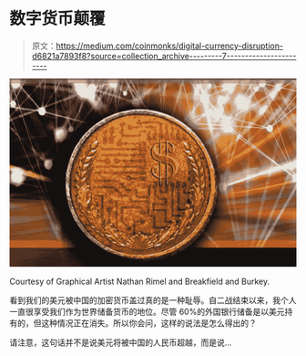 # 数字货币颠覆

> 原文：<https://medium.com/coinmonks/digital-currency-disruption-d6821a7893f8?source=collection_archive---------7----------------------->

![](img/9a8d43ae4a5665ba1b101ba724517a95.png)

Courtesy of Graphical Artist Nathan Rimel and Breakfield and Burkey.

看到我们的美元被中国的加密货币盖过真的是一种耻辱。自二战结束以来，我个人一直很享受我们作为世界储备货币的地位。尽管 60%的外国银行储备是以美元持有的，但这种情况正在消失。所以你会问，这样的说法是怎么得出的？

请注意，这句话并不是说美元将被中国的人民币超越，而是说…